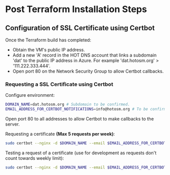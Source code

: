 # Post Terraform Installation Steps

## Configuration of SSL Certificate using Certbot

Once the Terraform build has completed:
- Obtain the VM's public IP address.
- Add a new 'A' record in the HOT DNS account that links a subdomain 'dat' to the public IP address in Azure. For example 'dat.hotosm.org' > '111.222.333.444'.
- Open port 80 on the Network Security Group to allow Certbot callbacks.

### Requesting a SSL Certificate using Certbot

Configure environment:

``` BASH
DOMAIN_NAME=dat.hotosm.org # Subdomain to be confirmed.
EMAIL_ADDRESS_FOR_CERTBOT_NOTIFICATIONS=info@hotosm.org # To be confirmed.
```

Open port 80 to all addresses to allow Certbot to make callbacks to the server.

Requesting a certificate **(Max 5 requests per week)**:

``` BASH
sudo certbot --nginx -d $DOMAIN_NAME --email $EMAIL_ADDRESS_FOR_CERTBOT_NOTIFICATIONS --agree-tos --non-interactive --redirect
```

Testing a request of a certificate (use for development as requests don't count towards weekly limit): 

``` BASH
sudo certbot --nginx -d $DOMAIN_NAME --email $EMAIL_ADDRESS_FOR_CERTBOT_NOTIFICATIONS --agree-tos --non-interactive --redirect --test-cert
```
